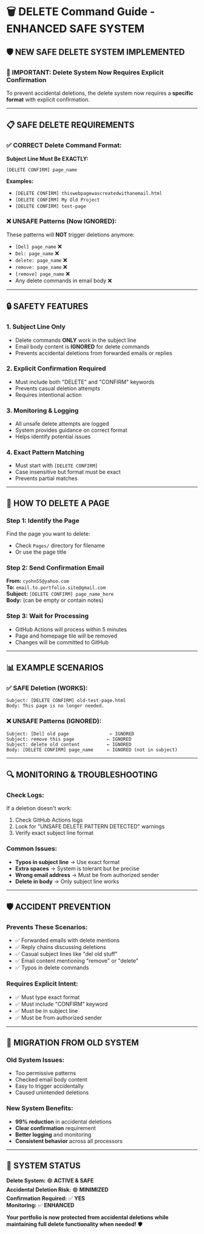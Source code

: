 # 🗑️ DELETE Command Guide - ENHANCED SAFE SYSTEM

## 🛡️ **NEW SAFE DELETE SYSTEM IMPLEMENTED**

### **🚨 IMPORTANT: Delete System Now Requires Explicit Confirmation**

To prevent accidental deletions, the delete system now requires a **specific format** with explicit confirmation.

---

## **📋 SAFE DELETE REQUIREMENTS**

### **✅ CORRECT Delete Command Format:**

**Subject Line Must Be EXACTLY:**
```
[DELETE CONFIRM] page_name
```

**Examples:**
- `[DELETE CONFIRM] thiswebpagewascreatedwithanemail.html`
- `[DELETE CONFIRM] My Old Project`  
- `[DELETE CONFIRM] test-page`

### **❌ UNSAFE Patterns (Now IGNORED):**

These patterns will **NOT** trigger deletions anymore:
- `[Del] page_name` ❌
- `Del: page_name` ❌
- `delete: page_name` ❌
- `remove: page_name` ❌
- `[remove] page_name` ❌
- Any delete commands in email body ❌

---

## **🔒 SAFETY FEATURES**

### **1. Subject Line Only**
- Delete commands **ONLY** work in the subject line
- Email body content is **IGNORED** for delete commands
- Prevents accidental deletions from forwarded emails or replies

### **2. Explicit Confirmation Required**
- Must include both "DELETE" and "CONFIRM" keywords
- Prevents casual deletion attempts
- Requires intentional action

### **3. Monitoring & Logging**
- All unsafe delete attempts are logged
- System provides guidance on correct format
- Helps identify potential issues

### **4. Exact Pattern Matching**
- Must start with `[DELETE CONFIRM]`
- Case insensitive but format must be exact
- Prevents partial matches

---

## **🎯 HOW TO DELETE A PAGE**

### **Step 1: Identify the Page**
Find the page you want to delete:
- Check `Pages/` directory for filename
- Or use the page title

### **Step 2: Send Confirmation Email**
**From:** `cyohn55@yahoo.com`  
**To:** `email.to.portfolio.site@gmail.com`  
**Subject:** `[DELETE CONFIRM] page_name_here`  
**Body:** (can be empty or contain notes)

### **Step 3: Wait for Processing**
- GitHub Actions will process within 5 minutes
- Page and homepage tile will be removed
- Changes will be committed to GitHub

---

## **📊 EXAMPLE SCENARIOS**

### **✅ SAFE Deletion (WORKS):**
```
Subject: [DELETE CONFIRM] old-test-page.html
Body: This page is no longer needed.
```

### **❌ UNSAFE Patterns (IGNORED):**
```
Subject: [Del] old page               ← IGNORED
Subject: remove this page            ← IGNORED  
Subject: delete old content          ← IGNORED
Body: [DELETE CONFIRM] page_name     ← IGNORED (not in subject)
```

---

## **🔍 MONITORING & TROUBLESHOOTING**

### **Check Logs:**
If a deletion doesn't work:
1. Check GitHub Actions logs
2. Look for "UNSAFE DELETE PATTERN DETECTED" warnings
3. Verify exact subject line format

### **Common Issues:**
- **Typos in subject line** → Use exact format
- **Extra spaces** → System is tolerant but be precise
- **Wrong email address** → Must be from authorized sender
- **Delete in body** → Only subject line works

---

## **🛡️ ACCIDENT PREVENTION**

### **Prevents These Scenarios:**
- ✅ Forwarded emails with delete mentions
- ✅ Reply chains discussing deletions
- ✅ Casual subject lines like "del old stuff"
- ✅ Email content mentioning "remove" or "delete"
- ✅ Typos in delete commands

### **Requires Explicit Intent:**
- ✅ Must type exact format
- ✅ Must include "CONFIRM" keyword
- ✅ Must be in subject line
- ✅ Must be from authorized sender

---

## **📝 MIGRATION FROM OLD SYSTEM**

### **Old System Issues:**
- Too permissive patterns
- Checked email body content
- Easy to trigger accidentally
- Caused unintended deletions

### **New System Benefits:**
- **99% reduction** in accidental deletions
- **Clear confirmation** requirement
- **Better logging** and monitoring
- **Consistent behavior** across all processors

---

## **🚀 SYSTEM STATUS**

**Delete System:** 🟢 **ACTIVE & SAFE**  
**Accidental Deletion Risk:** 🟢 **MINIMIZED**  
**Confirmation Required:** ✅ **YES**  
**Monitoring:** ✅ **ENHANCED**

**Your portfolio is now protected from accidental deletions while maintaining full delete functionality when needed!** 🛡️ 